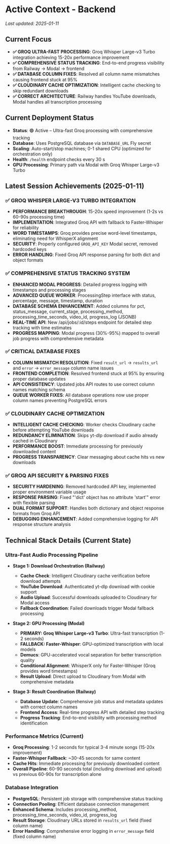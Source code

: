 # Active Context - Backend

_Last updated: 2025-01-11_

## Current Focus
- **✅ GROQ ULTRA-FAST PROCESSING**: Groq Whisper Large-v3 Turbo integration achieving 15-20x performance improvement
- **✅ COMPREHENSIVE STATUS TRACKING**: End-to-end progress visibility from Railway → Modal → frontend
- **✅ DATABASE COLUMN FIXES**: Resolved all column name mismatches causing frontend stuck at 95%
- **✅ CLOUDINARY CACHE OPTIMIZATION**: Intelligent cache checking to skip redundant downloads
- **✅ CORRECT ARCHITECTURE**: Railway handles YouTube downloads, Modal handles all transcription processing

## Current Deployment Status

<!-- Fly.io deployment removed; Railway/Modal only -->
- **Status**: 🟢 Active – Ultra-fast Groq processing with comprehensive tracking
- **Database**: Uses PostgreSQL database via `DATABASE_URL` Fly secret
- **Scaling**: Auto-start/stop machines; 0-1 shared CPU (optimized for orchestration only)
- **Health**: `/health` endpoint checks every 30 s
- **GPU Processing**: Primary path via Modal with Groq Whisper Large-v3 Turbo

## Latest Session Achievements (2025-01-11)

### ✅ GROQ WHISPER LARGE-V3 TURBO INTEGRATION
- **PERFORMANCE BREAKTHROUGH**: 15-20x speed improvement (1-2s vs 60-90s processing time)
- **IMPLEMENTATION**: Integrated Groq API with fallback to Faster-Whisper for reliability
- **WORD TIMESTAMPS**: Groq provides precise word-level timestamps, eliminating need for WhisperX alignment
- **SECURITY**: Properly configured `GROQ_API_KEY` Modal secret, removed hardcoded keys
- **ERROR HANDLING**: Fixed Groq API response parsing for both dict and object formats

### ✅ COMPREHENSIVE STATUS TRACKING SYSTEM
- **ENHANCED MODAL PROGRESS**: Detailed progress logging with timestamps and processing stages
- **ADVANCED QUEUE WORKER**: ProcessingStep interface with status, percentage, message, timestamp, duration
- **DATABASE SCHEMA ENHANCEMENT**: Added columns for pct, status_message, current_stage, processing_method, processing_time_seconds, video_id, progress_log (JSONB)
- **REAL-TIME API**: New /api/jobs/:id/steps endpoint for detailed step tracking with time estimates
- **PROGRESS MAPPING**: Modal progress (30%-95%) mapped to overall job progress with comprehensive metadata

### ✅ CRITICAL DATABASE FIXES
- **COLUMN MISMATCH RESOLUTION**: Fixed `result_url` → `results_url` and `error` → `error_message` column name issues
- **FRONTEND COMPLETION**: Resolved frontend stuck at 95% by ensuring proper database updates
- **API CONSISTENCY**: Updated jobs API routes to use correct column names matching schema
- **QUEUE WORKER FIXES**: All database operations now use proper column names preventing PostgreSQL errors

### ✅ CLOUDINARY CACHE OPTIMIZATION
- **INTELLIGENT CACHE CHECKING**: Worker checks Cloudinary cache before attempting YouTube downloads
- **REDUNDANCY ELIMINATION**: Skips yt-dlp download if audio already cached in Cloudinary
- **PERFORMANCE BOOST**: Immediate processing for previously downloaded content
- **PROGRESS TRANSPARENCY**: Clear messaging about cache hits vs new downloads

### ✅ GROQ API SECURITY & PARSING FIXES
- **SECURITY HARDENING**: Removed hardcoded API key, implemented proper environment variable usage
- **RESPONSE PARSING**: Fixed "'dict' object has no attribute 'start'" error with flexible parsing
- **DUAL FORMAT SUPPORT**: Handles both dictionary and object response formats from Groq API
- **DEBUGGING ENHANCEMENT**: Added comprehensive logging for API response structure analysis

## Technical Stack Details (Current State)

### Ultra-Fast Audio Processing Pipeline
- **Stage 1: Download Orchestration (Railway)** 
  - **Cache Check**: Intelligent Cloudinary cache verification before download attempts
  - **YouTube Download**: Authenticated yt-dlp download with cookie support
  - **Audio Upload**: Successful downloads uploaded to Cloudinary for Modal access
  - **Fallback Coordination**: Failed downloads trigger Modal fallback processing

- **Stage 2: GPU Processing (Modal)**
  - **PRIMARY: Groq Whisper Large-v3 Turbo**: Ultra-fast transcription (1-2 seconds)
  - **FALLBACK: Faster-Whisper**: GPU-optimized transcription with local models
  - **Demucs**: GPU-accelerated vocal separation for better transcription quality
  - **Conditional Alignment**: WhisperX only for Faster-Whisper (Groq provides word timestamps)
  - **Result Upload**: Direct upload to Cloudinary from Modal with comprehensive metadata

- **Stage 3: Result Coordination (Railway)**
  - **Database Update**: Comprehensive job status and metadata updates with correct column names
  - **Frontend Access**: Real-time progress API with detailed step tracking
  - **Progress Tracking**: End-to-end visibility with processing method identification

### Performance Metrics (Current)
- **Groq Processing**: 1-2 seconds for typical 3-4 minute songs (15-20x improvement)
- **Faster-Whisper Fallback**: ~30-45 seconds for same content
- **Cache Hits**: Immediate processing for previously downloaded content
- **Overall Pipeline**: 60-90 seconds total (including download and upload) vs previous 60-90s for transcription alone

### Database Integration
- **PostgreSQL**: Persistent job storage with comprehensive status tracking
- **Connection Pooling**: Efficient database connection management
- **Enhanced Schema**: Includes processing_method, processing_time_seconds, video_id, progress_log
- **Result Storage**: Cloudinary URLs stored in `results_url` field (fixed column name)
- **Error Handling**: Comprehensive error logging in `error_message` field (fixed column name)